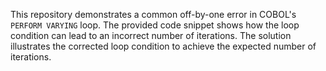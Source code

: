 This repository demonstrates a common off-by-one error in COBOL's `PERFORM VARYING` loop. The provided code snippet shows how the loop condition can lead to an incorrect number of iterations.  The solution illustrates the corrected loop condition to achieve the expected number of iterations.